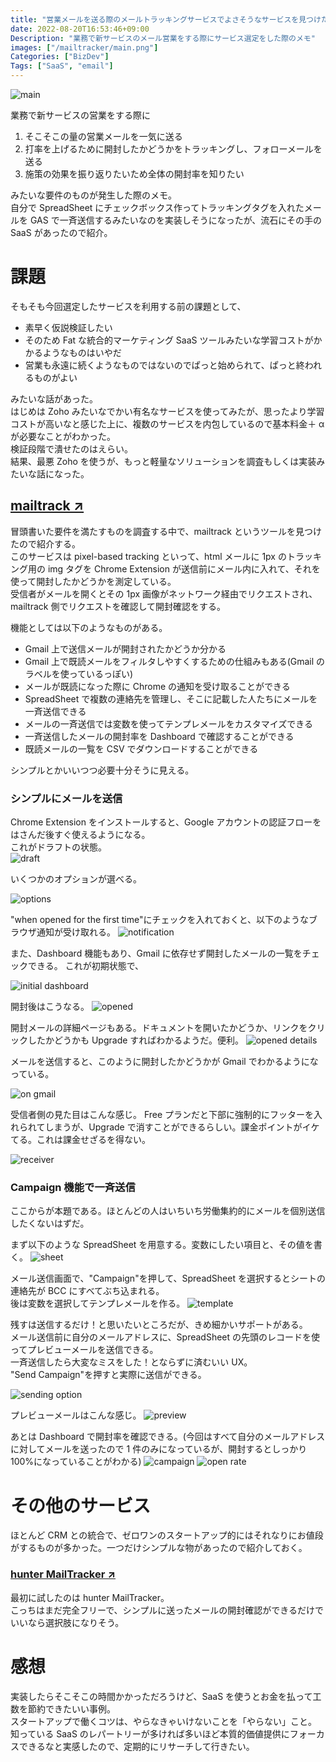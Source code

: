 ```yaml
---
title: "営業メールを送る際のメールトラッキングサービスでよさそうなサービスを見つけたメモ"
date: 2022-08-20T16:53:46+09:00
Description: "業務で新サービスのメール営業をする際にサービス選定をした際のメモ"
images: ["/mailtracker/main.png"]
Categories: ["BizDev"]
Tags: ["SaaS", "email"]
---
```


![main](/mailtracker/main.png)

業務で新サービスの営業をする際に

1. そこそこの量の営業メールを一気に送る
2. 打率を上げるために開封したかどうかをトラッキングし、フォローメールを送る
3. 施策の効果を振り返りたいため全体の開封率を知りたい

みたいな要件のものが発生した際のメモ。  
自分で SpreadSheet にチェックボックス作ってトラッキングタグを入れたメールを GAS で一斉送信するみたいなのを実装しそうになったが、流石にその手の SaaS があったので紹介。

# 課題

そもそも今回選定したサービスを利用する前の課題として、

- 素早く仮説検証したい
- そのため Fat な統合的マーケティング SaaS ツールみたいな学習コストがかかるようなものはいやだ
- 営業も永遠に続くようなものではないのでぱっと始められて、ぱっと終われるものがよい

みたいな話があった。  
はじめは Zoho みたいなでかい有名なサービスを使ってみたが、思ったより学習コストが高いなと感じた上に、複数のサービスを内包しているので基本料金＋ α が必要なことがわかった。  
検証段階で潰せたのはえらい。  
結果、最悪 Zoho を使うが、もっと軽量なソリューションを調査もしくは実装みたいな話になった。

## [mailtrack ↗](https://mailtrack.io/)

冒頭書いた要件を満たすものを調査する中で、mailtrack というツールを見つけたので紹介する。  
このサービスは pixel-based tracking といって、html メールに 1px のトラッキング用の img タグを Chrome Extension が送信前にメール内に入れて、それを使って開封したかどうかを測定している。  
受信者がメールを開くとその 1px 画像がネットワーク経由でリクエストされ、mailtrack 側でリクエストを確認して開封確認をする。

機能としては以下のようなものがある。

- Gmail 上で送信メールが開封されたかどうか分かる
- Gmail 上で既読メールをフィルタしやすくするための仕組みもある(Gmail のラベルを使っているっぽい)
- メールが既読になった際に Chrome の通知を受け取ることができる
- SpreadSheet で複数の連絡先を管理し、そこに記載した人たちにメールを一斉送信できる
- メールの一斉送信では変数を使ってテンプレメールをカスタマイズできる
- 一斉送信したメールの開封率を Dashboard で確認することができる
- 既読メールの一覧を CSV でダウンロードすることができる

シンプルとかいいつつ必要十分そうに見える。

### シンプルにメールを送信

Chrome Extension をインストールすると、Google アカウントの認証フローをはさんだ後すぐ使えるようになる。  
これがドラフトの状態。  
![draft](/mailtracker/draft.png)

いくつかのオプションが選べる。

![options](/mailtracker/options.png)

"when opened for the first time"にチェックを入れておくと、以下のようなブラウザ通知が受け取れる。
![notification](/mailtracker/notification.png)

また、Dashboard 機能もあり、Gmail に依存せず開封したメールの一覧をチェックできる。
これが初期状態で、

![initial dashboard](/mailtracker/initial_dashboard.png)

開封後はこうなる。
![opened](/mailtracker/opened.png)

開封メールの詳細ページもある。ドキュメントを開いたかどうか、リンクをクリックしたかどうかも Upgrade すればわかるようだ。便利。
![opened details](/mailtracker/opened_detail.png)

メールを送信すると、このように開封したかどうかが Gmail でわかるようになっている。

![on gmail](/mailtracker/on_gmail.png)

受信者側の見た目はこんな感じ。
Free プランだと下部に強制的にフッターを入れられてしまうが、Upgrade で消すことができるらしい。課金ポイントがイケてる。これは課金せざるを得ない。

![receiver](/mailtracker/receiver.png)

### Campaign 機能で一斉送信

ここからが本題である。ほとんどの人はいちいち労働集約的にメールを個別送信したくないはずだ。

まず以下のような SpreadSheet を用意する。変数にしたい項目と、その値を書く。
![sheet](/mailtracker/sheet.png)

メール送信画面で、"Campaign"を押して、SpreadSheet を選択するとシートの連絡先が BCC にすべてぶち込まれる。  
後は変数を選択してテンプレメールを作る。
![template](/mailtracker/template.gif)

残すは送信するだけ！と思いたいところだが、きめ細かいサポートがある。  
メール送信前に自分のメールアドレスに、SpreadSheet の先頭のレコードを使ってプレビューメールを送信できる。  
一斉送信したら大変なミスをした！とならずに済むいい UX。  
"Send Campaign"を押すと実際に送信ができる。

![sending option](/mailtracker/sending_option.png)

プレビューメールはこんな感じ。
![preview](/mailtracker/preview.png)

あとは Dashboard で開封率を確認できる。(今回はすべて自分のメールアドレスに対してメールを送ったので 1 件のみになっているが、開封するとしっかり 100%になっていることがわかる)
![campaign](/mailtracker/campaign.png)
![open rate](/mailtracker/open_rate.png)

# その他のサービス

ほとんど CRM との統合で、ゼロワンのスタートアップ的にはそれなりにお値段がするものが多かった。一つだけシンプルな物があったので紹介しておく。

### [hunter MailTracker ↗](https://hunter.io/mailtracker)

最初に試したのは hunter MailTracker。  
こっちはまだ完全フリーで、シンプルに送ったメールの開封確認ができるだけでいいなら選択肢になりそう。

# 感想

実装したらそこそこの時間かかっただろうけど、SaaS を使うとお金を払って工数を節約できたいい事例。  
スタートアップで働くコツは、やらなきゃいけないことを「やらない」こと。  
知っている SaaS のレパートリーが多ければ多いほど本質的価値提供にフォーカスできるなと実感したので、定期的にリサーチして行きたい。
